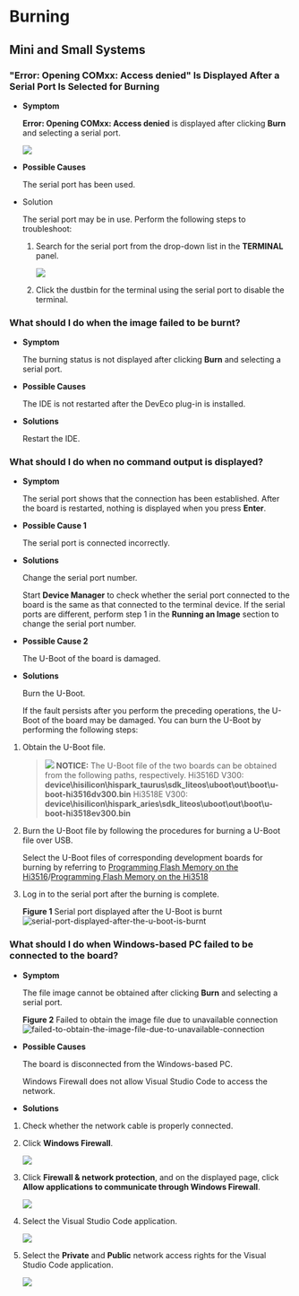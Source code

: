 # Burning<a name="EN-US_TOPIC_0000001170009518"></a>


## Mini and Small Systems<a name="section278314413530"></a>

### "Error: Opening COMxx: Access denied" Is Displayed After a Serial Port Is Selected for Burning<a name="section18988185615914"></a>

-   **Symptom**

    **Error: Opening COMxx: Access denied**  is displayed after clicking  **Burn**  and selecting a serial port.

    ![](figures/failed-to-open-the-serial-port.png)

-   **Possible Causes**

    The serial port has been used.

-   Solution

    The serial port may be in use. Perform the following steps to troubleshoot:

    1.  Search for the serial port from the drop-down list in the  **TERMINAL**  panel.

        ![](figures/terminal-list.png)

    2.  Click the dustbin for the terminal using the serial port to disable the terminal.


### What should I do when the image failed to be burnt?<a name="section1370982513317"></a>

-   **Symptom**

    The burning status is not displayed after clicking  **Burn**  and selecting a serial port.

-   **Possible Causes**

    The IDE is not restarted after the DevEco plug-in is installed.

-   **Solutions**

    Restart the IDE.


### What should I do when no command output is displayed?<a name="section183421944953"></a>

-   **Symptom**

    The serial port shows that the connection has been established. After the board is restarted, nothing is displayed when you press  **Enter**.

-   **Possible Cause 1**

    The serial port is connected incorrectly.

-   **Solutions**

    Change the serial port number.

    Start  **Device Manager**  to check whether the serial port connected to the board is the same as that connected to the terminal device. If the serial ports are different, perform step 1 in the  **Running an Image**  section to change the serial port number.


-   **Possible Cause 2**

    The U-Boot of the board is damaged.

-   **Solutions**

    Burn the U-Boot.

    If the fault persists after you perform the preceding operations, the U-Boot of the board may be damaged. You can burn the U-Boot by performing the following steps:


1.  Obtain the U-Boot file.

    >![](public_sys-resources/icon-notice.gif) **NOTICE:** 
    >The U-Boot file of the two boards can be obtained from the following paths, respectively.
    >Hi3516D V300:  **device\\hisilicon\\hispark\_taurus\\sdk\_liteos\\uboot\\out\\boot\\u-boot-hi3516dv300.bin**
    >Hi3518E V300:  **device\\hisilicon\\hispark\_aries\\sdk\_liteos\\uboot\\out\\boot\\u-boot-hi3518ev300.bin**

2.  Burn the U-Boot file by following the procedures for burning a U-Boot file over USB.

    Select the U-Boot files of corresponding development boards for burning by referring to  [Programming Flash Memory on the Hi3516](https://device.harmonyos.com/en/docs/ide/user-guides/hi3516_upload-0000001052148681)/[Programming Flash Memory on the Hi3518](https://device.harmonyos.com/en/docs/ide/user-guides/hi3518_upload-0000001057313128)

3.  Log in to the serial port after the burning is complete.

    **Figure  1**  Serial port displayed after the U-Boot is burnt<a name="en-us_topic_0000001128470856_en-us_topic_0000001053466255_fig155914681910"></a>  
    ![](figures/serial-port-displayed-after-the-u-boot-is-burnt.png "serial-port-displayed-after-the-u-boot-is-burnt")


### What should I do when Windows-based PC failed to be connected to the board?<a name="section1215410450215"></a>

-   **Symptom**

    The file image cannot be obtained after clicking  **Burn**  and selecting a serial port.

    **Figure  2**  Failed to obtain the image file due to unavailable connection<a name="en-us_topic_0000001128470856_fig135261439195819"></a>  
    ![](figures/failed-to-obtain-the-image-file-due-to-unavailable-connection.png "failed-to-obtain-the-image-file-due-to-unavailable-connection")

-   **Possible Causes**

    The board is disconnected from the Windows-based PC.

    Windows Firewall does not allow Visual Studio Code to access the network.

-   **Solutions**

1.  Check whether the network cable is properly connected.
2.  Click  **Windows Firewall**.

    ![](figures/hi3516-network-and-firewall-setting.png)

3.  Click  **Firewall & network protection**, and on the displayed page, click  **Allow applications to communicate through Windows Firewall**.

    ![](figures/hi3516-firewall-and-network-protection.png)

4.  Select the Visual Studio Code application.

    ![](figures/hi3516-selecting-the-visual-studio-code-application.png)

5.  Select the  **Private**  and  **Public**  network access rights for the Visual Studio Code application.

    ![](figures/hi3516-allowing-the-visual-studio-code-application-to-access-the-network.png)


